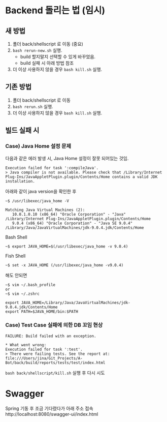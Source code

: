 # Backend 돌리는 법 (임시)
## 새 방법
1. 폴더 back/shellscript 로 이동 (중요)
2. `bash rerun-new.sh` 실행.
    * build 할지말지 선택할 수 있게 바꾸었음.
    * build 실패 시 아래 방법 참조
3. 더 이상 사용하지 않을 경우 `bash kill.sh` 실행.

## 기존 방법
1. 폴더 back/shellscript 로 이동
2. `bash rerun.sh` 실행.
3. 더 이상 사용하지 않을 경우 `bash kill.sh` 실행.

## 빌드 실패 시
### Case) Java Home 설정 문제
다음과 같은 에러 발생 시, Java Home 설정이 잘못 되어있는 것임.
```
Execution failed for task ':compileJava'.
> Java compiler is not available. Please check that /Library/Internet Plug-Ins/JavaAppletPlugin.plugin/Contents/Home contains a valid JDK installation.
```

아래와 같이 java version을 확인한 후 
```
~$ /usr/libexec/java_home -V

Matching Java Virtual Machines (2):
   10.0.1.0.10 (x86_64) "Oracle Corporation" - "Java" /Library/Internet Plug-Ins/JavaAppletPlugin.plugin/Contents/Home
   9.0.4 (x86_64) "Oracle Corporation" - "Java SE 9.0.4" /Library/Java/JavaVirtualMachines/jdk-9.0.4.jdk/Contents/Home
```

Bash Shell
```
~$ export JAVA_HOME=$(/usr/libexec/java_home -v 9.0.4)
```

Fish Shell
```
~$ set -x JAVA_HOME (/usr/libexec/java_home -v9.0.4)
```

해도 안되면

```
~$ vim ~/.bash_profile 
or 
~$ vim ~/.zshrc
```
```
export JAVA_HOME=/Library/Java/JavaVirtualMachines/jdk-9.0.4.jdk/Contents/Home
export PATH=$JAVA_HOME/bin:$PATH
```

### Case) Test Case 실패에 의한 DB 꼬임 현상
```
FAILURE: Build failed with an exception.

* What went wrong:
Execution failed for task ':test'.
> There were failing tests. See the report at: file:///Users/jina/Git_Projects/A-Bot/back/build/reports/tests/test/index.html
```

`bash back/shellscript/kill.sh` 실행 후 다시 시도


# Swagger
Spring 기동 후 조금 기다렸다가 아래 주소 접속    
http://localhost:8080/swagger-ui/index.html